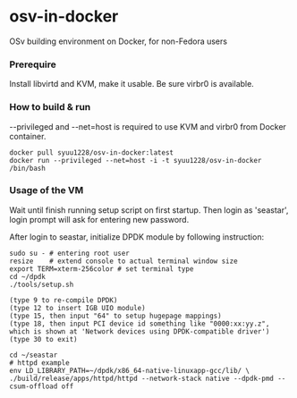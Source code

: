 # osv-in-docker
OSv building environment on Docker, for non-Fedora users

### Prerequire

Install libvirtd and KVM, make it usable. Be sure virbr0 is available.

### How to build & run

--privileged and --net=host is required to use KVM and virbr0 from Docker container.
```
docker pull syuu1228/osv-in-docker:latest
docker run --privileged --net=host -i -t syuu1228/osv-in-docker /bin/bash
```

### Usage of the VM

Wait until finish running setup script on first startup.
Then login as 'seastar', login prompt will ask for entering new password.

After login to seastar, initialize DPDK module by following instruction:
```
sudo su - # entering root user
resize    # extend console to actual terminal window size
export TERM=xterm-256color # set terminal type
cd ~/dpdk
./tools/setup.sh

(type 9 to re-compile DPDK)
(type 12 to insert IGB UIO module)
(type 15, then input "64" to setup hugepage mappings)
(type 18, then input PCI device id something like "0000:xx:yy.z",
which is shown at 'Network devices using DPDK-compatible driver')
(type 30 to exit)

cd ~/seastar
# httpd example
env LD_LIBRARY_PATH=~/dpdk/x86_64-native-linuxapp-gcc/lib/ \
./build/release/apps/httpd/httpd --network-stack native --dpdk-pmd --csum-offload off
```



